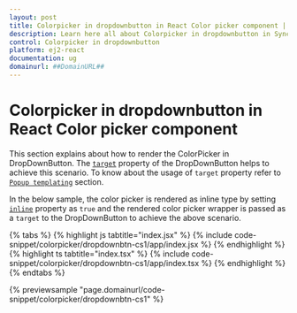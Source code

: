 ```yaml
---
layout: post
title: Colorpicker in dropdownbutton in React Color picker component | Syncfusion
description: Learn here all about Colorpicker in dropdownbutton in Syncfusion React Color picker component of Syncfusion Essential JS 2 and more.
control: Colorpicker in dropdownbutton 
platform: ej2-react
documentation: ug
domainurl: ##DomainURL##
---
```


# Colorpicker in dropdownbutton in React Color picker component

This section explains about how to render the ColorPicker in DropDownButton. The [`target`](https://ej2.syncfusion.com/react/documentation/api/drop-down-button/#target) property of the DropDownButton helps to achieve this scenario. To know about the usage of `target` property refer to [`Popup templating`](./../../drop-down-button/popup-items#popup-templating) section.

In the below sample, the color picker is rendered as inline type by setting [`inline`](https://ej2.syncfusion.com/react/documentation/api/color-picker/#inline) property as `true` and the rendered color picker wrapper is passed as a `target` to the DropDownButton to achieve the above scenario.

{% tabs %}
{% highlight js tabtitle="index.jsx" %}
{% include code-snippet/colorpicker/dropdownbtn-cs1/app/index.jsx %}
{% endhighlight %}
{% highlight ts tabtitle="index.tsx" %}
{% include code-snippet/colorpicker/dropdownbtn-cs1/app/index.tsx %}
{% endhighlight %}
{% endtabs %}

 {% previewsample "page.domainurl/code-snippet/colorpicker/dropdownbtn-cs1" %}
